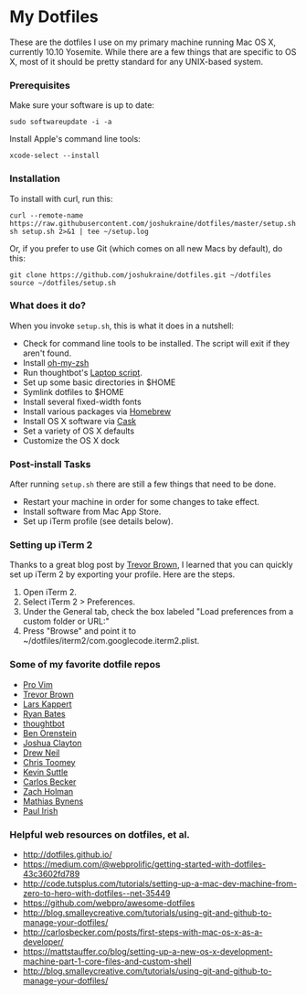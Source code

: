 # My Dotfiles

These are the dotfiles I use on my primary machine running Mac OS X, currently 10.10 Yosemite. While there are a few things that are specific to OS X, most of it should be pretty standard for any UNIX-based system.

### Prerequisites

Make sure your software is up to date:

	sudo softwareupdate -i -a

Install Apple's command line tools:

	xcode-select --install

### Installation

To install with curl, run this:

	curl --remote-name https://raw.githubusercontent.com/joshukraine/dotfiles/master/setup.sh
	sh setup.sh 2>&1 | tee ~/setup.log

Or, if you prefer to use Git (which comes on all new Macs by default), do this:

	git clone https://github.com/joshukraine/dotfiles.git ~/dotfiles
	source ~/dotfiles/setup.sh

### What does it do?

When you invoke `setup.sh`, this is what it does in a nutshell:

* Check for command line tools to be installed. The script will exit if they aren't found.
* Install [oh-my-zsh](https://github.com/robbyrussell/oh-my-zsh)
* Run thoughtbot's [Laptop script](https://github.com/thoughtbot/laptop).
* Set up some basic directories in $HOME
* Symlink dotfiles to $HOME
* Install several fixed-width fonts
* Install various packages via [Homebrew](http://brew.sh/)
* Install OS X software via [Cask](http://caskroom.io/)
* Set a variety of OS X defaults
* Customize the OS X dock

### Post-install Tasks

After running `setup.sh` there are still a few things that need to be done.

* Restart your machine in order for some changes to take effect.
* Install software from Mac App Store.
* Set up iTerm profile (see details below).

### Setting up iTerm 2

Thanks to a great blog post by [Trevor Brown](http://stratus3d.com/blog/2015/02/28/sync-iterm2-profile-with-dotfiles-repository/), I learned that you can quickly set up iTerm 2 by exporting your profile. Here are the steps.

1. Open iTerm 2.
2. Select iTerm 2 > Preferences.
3. Under the General tab, check the box labeled "Load preferences from a custom folder or URL:"
4. Press "Browse" and point it to ~/dotfiles/iterm2/com.googlecode.iterm2.plist.


### Some of my favorite dotfile repos

* [Pro Vim](https://github.com/Integralist/ProVim)
* [Trevor Brown](https://github.com/Stratus3D/dotfiles)
* [Lars Kappert](https://github.com/webpro/dotfiles)
* [Ryan Bates](https://github.com/ryanb/dotfiles)
* [thoughtbot](https://github.com/thoughtbot/dotfiles)
* [Ben Orenstein](https://github.com/r00k/dotfiles)
* [Joshua Clayton](https://github.com/joshuaclayton/dotfiles)
* [Drew Neil](https://github.com/nelstrom/dotfiles)
* [Chris Toomey](https://github.com/christoomey/dotfiles)
* [Kevin Suttle](https://github.com/kevinSuttle/OSXDefaults)
* [Carlos Becker](https://github.com/caarlos0/dotfiles)
* [Zach Holman](https://github.com/holman/dotfiles/)
* [Mathias Bynens](https://github.com/mathiasbynens/dotfiles/)
* [Paul Irish](https://github.com/paulirish/dotfiles)

### Helpful web resources on dotfiles, et al.

* http://dotfiles.github.io/
* https://medium.com/@webprolific/getting-started-with-dotfiles-43c3602fd789
* http://code.tutsplus.com/tutorials/setting-up-a-mac-dev-machine-from-zero-to-hero-with-dotfiles--net-35449
* https://github.com/webpro/awesome-dotfiles
* http://blog.smalleycreative.com/tutorials/using-git-and-github-to-manage-your-dotfiles/
* http://carlosbecker.com/posts/first-steps-with-mac-os-x-as-a-developer/
* https://mattstauffer.co/blog/setting-up-a-new-os-x-development-machine-part-1-core-files-and-custom-shell
* http://blog.smalleycreative.com/tutorials/using-git-and-github-to-manage-your-dotfiles/
